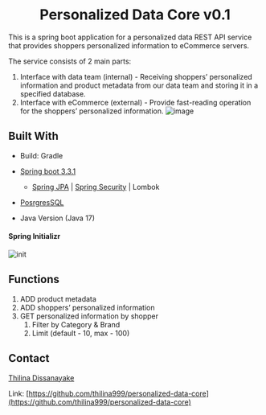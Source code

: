 <p align="center">
  <h1 align="center">Personalized Data Core v0.1</h1>

This is a spring boot application for a personalized data REST API service that provides shoppers personalized
information to eCommerce servers.

The service consists of 2 main parts:

1. Interface with data team (internal) - Receiving shoppers’ personalized information and product metadata from our data
   team and storing it in a specified database.
2. Interface with eCommerce (external) - Provide fast-reading operation for the shoppers’ personalized information.
   ![image](https://github.com/thilina999/personalized-data-core/assets/28834233/7c39ba15-a973-4c09-b57a-62b9fe22ec9d)

## Built With

* Build: Gradle
* [Spring boot 3.3.1](https://spring.io/projects/spring-boot)</br>
    - [Spring JPA](https://spring.io/projects/spring-data-jpa) | [Spring Security](https://spring.io/projects/spring-security) |
      Lombok

* [PosrgresSQL](https://www.postgresql.org/)

* Java Version (Java 17)

#### Spring Initializr

![init](https://github.com/thilina999/personalized-data-core/assets/28834233/6dd37f64-86db-4636-b448-e4fb10f9f414)

<!-- FUNCTIONS -->

## Functions

1. ADD product metadata
2. ADD shoppers’ personalized information
3. GET personalized information by shopper
    1. Filter by Category & Brand
    2. Limit (default - 10, max - 100)

<!-- LICENSE -->
<!-- ## License

Distributed under the MIT License. See `LICENSE` for more information.

 -->

<!-- CONTACT -->

## Contact

[Thilina Dissanayake](https://www.linkedin.com/in/thilina-dissanayake/)

Link: [https://github.com/thilina999/personalized-data-core](https://github.com/thilina999/personalized-data-core)
